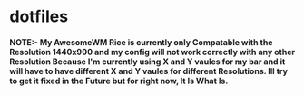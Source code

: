 # dotfiles

#### NOTE:- My AwesomeWM Rice is currently only Compatable with the Resolution 1440x900 and my config will not work correctly with any other Resolution Because I'm currently using X and Y vaules for my bar and it will have to have different X and Y vaules for different Resolutions. Ill try to get it fixed in the Future but for right now, It Is What Is. 
